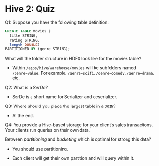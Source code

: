 Hive 2: Quiz
============

Q1: Suppose you have the following table definition:  

```sql
CREATE TABLE movies (
  title STRING, 
  rating STRING, 
  length DOUBLE)  
PARTITIONED BY (genre STRING);
```

What will the folder structure in HDFS look like for the movies table?  

- Within `/apps/hive/warehouse/movies` will be subfolders named
  `/genre=value`. For example, `/genre=scifi`, `/genre=comedy`,
  `/genre=drama`, etc.

Q2: What is a *SerDe*?

- SerDe is a short name for Serializer and deserializer.

Q3: Where should you place the largest table in a `JOIN`?

- At the end.

Q4: You provide a Hive-based storage for your client's sales
transactions. Your clients run queries on their own data. 

Between *partitioning* and *bucketing* which is optimal for strong
this data?

- You should use partitioning.

- Each client will get their own partition and will query within it.
